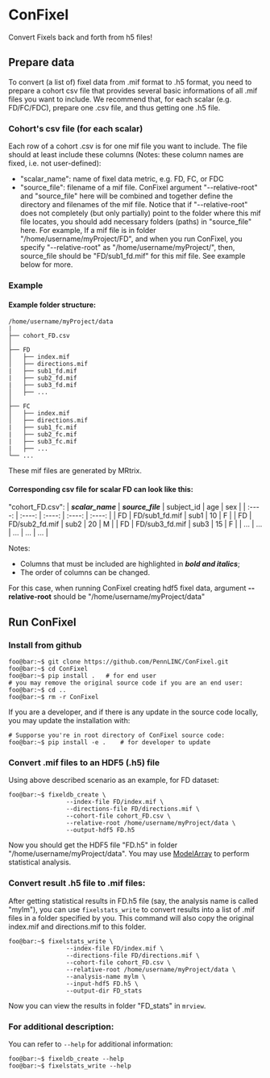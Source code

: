 # ConFixel
Convert Fixels back and forth from h5 files!

## Prepare data
To convert (a list of) fixel data from .mif format to .h5 format, you need to prepare a cohort csv file that provides several basic informations of all .mif files you want to include. We recommend that, for each scalar (e.g. FD/FC/FDC), prepare one .csv file, and thus getting one .h5 file.

### Cohort's csv file (for each scalar)
Each row of a cohort .csv is for one mif file you want to include. The file should at least include these columns (Notes: these column names are fixed, i.e. not user-defined):

* "scalar_name": name of fixel data metric, e.g. FD, FC, or FDC 
* "source_file": filename of a mif file. ConFixel argument "--relative-root" and "source_file" here will be combined and together define the directory and filenames of the mif file. Notice that if "--relative-root" does not completely (but only partially) point to the folder where this mif file locates, you should add necessary folders (paths) in "source_file" here. For example, If a mif file is in folder "/home/username/myProject/FD", and when you run ConFixel, you specify "--relative-root" as "/home/username/myProject/", then, source_file should be "FD/sub1_fd.mif" for this mif file. See example below for more.

### Example
#### Example **folder structure**:

```
/home/username/myProject/data
|
├── cohort_FD.csv   
│
├── FD
│   ├── index.mif
│   ├── directions.mif
|   ├── sub1_fd.mif
|   ├── sub2_fd.mif
|   ├── sub3_fd.mif
│   ├── ...
│
├── FC
│   ├── index.mif
│   ├── directions.mif
|   ├── sub1_fc.mif
|   ├── sub2_fc.mif
|   ├── sub3_fc.mif
|   ├── ...
└── ...
```
These mif files are generated by MRtrix.

#### Corresponding **csv file for scalar FD** can look like this:
"cohort_FD.csv":
| ***scalar_name*** | ***source_file***  | subject_id    | age    | sex     | 
| :----:        | :----:         | :----:        | :----: |  :----: |
| FD            | FD/sub1_fd.mif | sub1          | 10     | F       |
| FD            | FD/sub2_fd.mif | sub2          | 20     | M       |
| FD            | FD/sub3_fd.mif | sub3          | 15     | F       |
| ...            | ... | ...          | ...     | ...       |

Notes:
* Columns that must be included are highlighted in ***bold and italics***;
* The order of columns can be changed.

For this case, when running ConFixel creating hdf5 fixel data, argument **--relative-root** should be "/home/username/myProject/data" 


## Run ConFixel
### Install from github
``` console
foo@bar:~$ git clone https://github.com/PennLINC/ConFixel.git
foo@bar:~$ cd ConFixel
foo@bar:~$ pip install .   # for end user
# you may remove the original source code if you are an end user:
foo@bar:~$ cd ..
foo@bar:~$ rm -r ConFixel
```
If you are a developer, and if there is any update in the source code locally, you may update the installation with:
``` console
# Supporse you're in root directory of ConFixel source code:
foo@bar:~$ pip install -e .    # for developer to update
```

### Convert .mif files to an HDF5 (.h5) file
Using above described scenario as an example, for FD dataset:
``` console
foo@bar:~$ fixeldb_create \
                --index-file FD/index.mif \
                --directions-file FD/directions.mif \
                --cohort-file cohort_FD.csv \
                --relative-root /home/username/myProject/data \
                --output-hdf5 FD.h5
```
<!-- ^ above is tested -->

Now you should get the HDF5 file "FD.h5" in folder "/home/username/myProject/data". You may use [ModelArray](https://github.com/PennLINC/ModelArray) to perform statistical analysis.

### Convert result .h5 file to .mif files:
After getting statistical results in FD.h5 file (say, the analysis name is called "mylm"), you can use `fixelstats_write` to convert results into a list of .mif files in a folder specified by you. This command will also copy the original index.mif and directions.mif to this folder.
``` console 
foo@bar:~$ fixelstats_write \
                --index-file FD/index.mif \
                --directions-file FD/directions.mif \
                --cohort-file cohort_FD.csv \
                --relative-root /home/username/myProject/data \
                --analysis-name mylm \
                --input-hdf5 FD.h5 \
                --output-dir FD_stats 
```
Now you can view the results in folder "FD_stats" in `mrview`.

### For additional description:
You can refer to `--help` for additional information:
``` console 
foo@bar:~$ fixeldb_create --help
foo@bar:~$ fixelstats_write --help
```

<!--TODO: after update please test out: use conda + terminal command `fixeldb_create` and `fixelstats_write`; Still using case above as an example -->
<!-- fixelstats_write: can be tested out with existing results; otherwise have to run for all fixels.. -->

<!-- TODO: also update example*.py and .sh -->